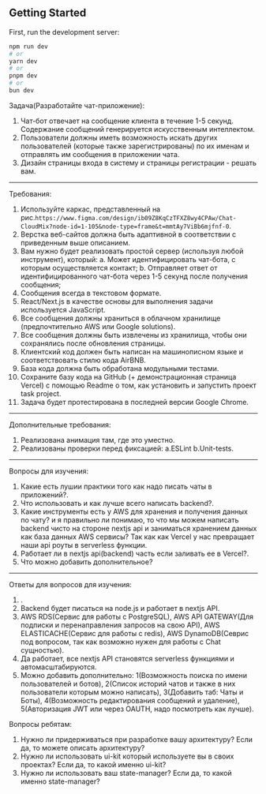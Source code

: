 ## Getting Started

First, run the development server:

```bash
npm run dev
# or
yarn dev
# or
pnpm dev
# or
bun dev
```

Задача(Разработайте чат-приложение):

1. Чат-бот отвечает на сообщение клиента в течение 1-5 секунд. Содержание сообщений генерируется искусственным интеллектом.
2. Пользователи должны иметь возможность искать других пользователей (которые также зарегистрированы) по их именам и отправлять им сообщения в приложении чата.
3. Дизайн страницы входа в систему и страницы регистрации - решать вам.

---

Требования:

1. Используйте каркас, представленный на рис.`https://www.figma.com/design/ib09Z8KqCzTFXZ8wy4CPAw/Chat-CloudMix?node-id=1-105&node-type=frame&t=mmtAy7ViBb6mjfnf-0`.
2. Верстка веб-сайтов должна быть адаптивной в соответствии с приведенным выше описанием.
3. Вам нужно будет реализовать простой сервер (используя любой инструмент), который:
   a. Может идентифицировать чат-бота, с которым осуществляется контакт;
   b. Отправляет ответ от идентифицированного чат-бота через 1-5 секунд после получения сообщения;
4. Сообщения всегда в текстовом формате.
5. React/Next.js в качестве основы для выполнения задачи используется JavaScript.
6. Все сообщения должны храниться в облачном хранилище (предпочтительно AWS или Google solutions).
7. Все сообщения должны быть извлечены из хранилища, чтобы они сохранялись
   после обновления страницы.
8. Клиентский код должен быть написан на машинописном языке и соответствовать стилю кода AirBNB.
9. База кода должна быть обработана модульными тестами.
10. Сохраните базу кода на GitHub (+ демонстрационная страница Vercel) с помощью Readme о том, как установить и
    запустить проект task project.
11. Задача будет протестирована в последней версии Google Chrome.

---

Дополнительные требования:

1. Реализована анимация там, где это уместно.
2. Реализованы проверки перед фиксацией:
   a.ESLint
   b.Unit-tests.

---

Вопросы для изучения:

1. Какие есть лушии практики того как надо писать чаты в приложений?.
2. Что использовать и как лучше всего написать backend?.
3. Какие инструменты есть у AWS для хранения и получения данных по чату? и я правильно ли понимаю, то что мы можем написать backend чисто на стороне nextjs api и заниматься хранением данных как база данных AWS сервисы? Так как как Vercel у нас превращает наши api роуты в serverless функции.
4. Работает ли в nextjs api(backend) часть если заливать ее в Vercel?.
5. Что можно добавить дополнительное?

---

Ответы для вопросов для изучения:

1. .
2. Backend будет писаться на node.js и работает в nextjs API.
3. AWS RDS(Сервис для работы с PostgreSQL), AWS API GATEWAY(Для подписки и перенаправления запросов на свою API), AWS ELASTICACHE(Сервис для работы с redis), AWS DynamoDB(Севрис под вопросом, так как возможно нужен для работы с Chat сущностью).
4. Да работает, все nextjs API становятся serverless функциями и автомасштабируются.
5. Можно добавить дополнительно: 1(Возможность поиска по имени пользователей и ботов), 2(Список историй чатов и также в них пользователи которым можно написать), 3(Добавить таб: Чаты и Боты), 4(Возможность редактирования сообщений и удаление), 5(Авторизация JWT или через OAUTH, надо посмотреть как лучше).

Вопросы ребятам:

1. Нужно ли придерживаться при разработке вашу архитектуру? Если да, то можете описать архитектуру?
2. Нужно ли использовать ui-kit который используете вы в своих проектах? Если да, то какой именно ui-kit?
3. Нужно ли использовать ваш state-manager? Если да, то какой именно state-manager?
